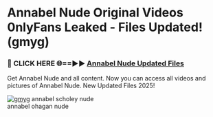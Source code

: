 # Annabel Nude Original Videos 0nlyFans Leaked - Files Updated! (gmyg)

<h3>🔴 CLICK HERE 🌐==►► <a href="https://tinyurl.com/4mcuefdz" rel="nofollow">Annabel Nude Updated Files</a></h3>

Get Annabel Nude and all content. Now you can access all videos and pictures of Annabel Nude. New Updated Files 2025!

[![gmyg](https://i.imgur.com/StAQSOY.gif)](https://tinyurl.com/4mcuefdz)
annabel scholey nude<br>
annabel ohagan nude